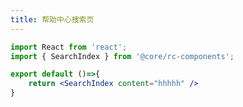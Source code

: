 ```yaml
---
title: 帮助中心搜索页
---
```


```jsx
import React from 'react';
import { SearchIndex } from '@core/rc-components';

export default ()=>{
    return <SearchIndex content="hhhhh" />
}

```


<API ></API>
